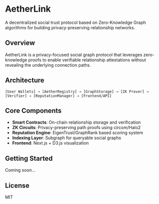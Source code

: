 # AetherLink

A decentralized social trust protocol based on Zero-Knowledge Graph algorithms for building privacy-preserving relationship networks.

## Overview

AetherLink is a privacy-focused social graph protocol that leverages zero-knowledge proofs to enable verifiable relationship attestations without revealing the underlying connection paths.

## Architecture

```
[User Wallets] → [AetherRegistry] → [GraphStorage] → [ZK Prover] → [Verifier] → [ReputationManager] → [Frontend/API]
```

## Core Components

- **Smart Contracts**: On-chain relationship storage and verification
- **ZK Circuits**: Privacy-preserving path proofs using circom/Halo2
- **Reputation Engine**: EigenTrust/GraphRank based scoring system
- **Indexing Layer**: Subgraph for queryable social graphs
- **Frontend**: Next.js + D3.js visualization

## Getting Started

Coming soon...

## License

MIT


